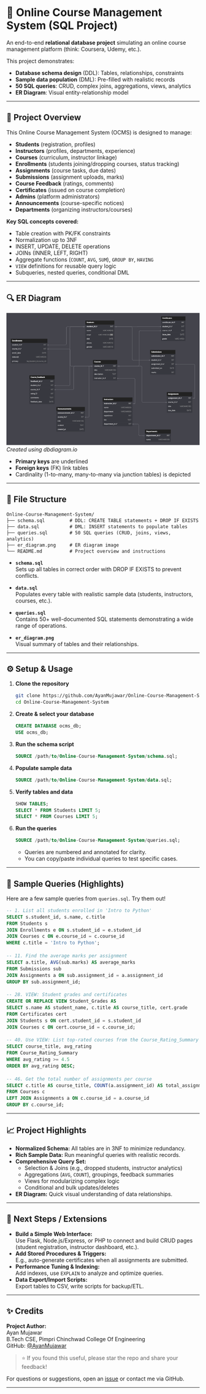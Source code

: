 # 🧠 Online Course Management System (SQL Project)

An end-to-end **relational database project** simulating an online course management platform (think: Coursera, Udemy, etc.).

This project demonstrates:
- **Database schema design** (DDL): Tables, relationships, constraints  
- **Sample data population** (DML): Pre-filled with realistic records  
- **50 SQL queries**: CRUD, complex joins, aggregations, views, analytics  
- **ER Diagram**: Visual entity-relationship model

---

## 📌 Project Overview

This Online Course Management System (OCMS) is designed to manage:

- **Students** (registration, profiles)
- **Instructors** (profiles, departments, experience)
- **Courses** (curriculum, instructor linkage)
- **Enrollments** (students joining/dropping courses, status tracking)
- **Assignments** (course tasks, due dates)
- **Submissions** (assignment uploads, marks)
- **Course Feedback** (ratings, comments)
- **Certificates** (issued on course completion)
- **Admins** (platform administrators)
- **Announcements** (course-specific notices)
- **Departments** (organizing instructors/courses)

**Key SQL concepts covered:**
- Table creation with PK/FK constraints
- Normalization up to 3NF
- INSERT, UPDATE, DELETE operations
- JOINs (INNER, LEFT, RIGHT)
- Aggregate functions (`COUNT`, `AVG`, `SUM`), `GROUP BY`, `HAVING`
- `VIEW` definitions for reusable query logic
- Subqueries, nested queries, conditional DML

---

## 🔍 ER Diagram

![ER Diagram](ER_Diagram.png)  
*Created using dbdiagram.io*

- **Primary keys** are underlined  
- **Foreign keys** (FK) link tables  
- Cardinality (1-to-many, many-to-many via junction tables) is depicted

---

## 🔧 File Structure

```
Online-Course-Management-System/
├── schema.sql         # DDL: CREATE TABLE statements + DROP IF EXISTS
├── data.sql           # DML: INSERT statements to populate tables
├── queries.sql        # 50 SQL queries (CRUD, joins, views, analytics)
├── er_diagram.png     # ER diagram image
└── README.md          # Project overview and instructions
```

- **`schema.sql`**  
  Sets up all tables in correct order with DROP IF EXISTS to prevent conflicts.

- **`data.sql`**  
  Populates every table with realistic sample data (students, instructors, courses, etc.).

- **`queries.sql`**  
  Contains 50+ well-documented SQL statements demonstrating a wide range of operations.

- **`er_diagram.png`**  
  Visual summary of tables and their relationships.

---

## ⚙️ Setup & Usage

1. **Clone the repository**
   ```bash
   git clone https://github.com/AyanMujawar/Online-Course-Management-System.git
   cd Online-Course-Management-System
   ```

2. **Create & select your database**
   ```sql
   CREATE DATABASE ocms_db;
   USE ocms_db;
   ```

3. **Run the schema script**
   ```sql
   SOURCE /path/to/Online-Course-Management-System/schema.sql;
   ```

4. **Populate sample data**
   ```sql
   SOURCE /path/to/Online-Course-Management-System/data.sql;
   ```

5. **Verify tables and data**
   ```sql
   SHOW TABLES;
   SELECT * FROM Students LIMIT 5;
   SELECT * FROM Courses LIMIT 5;
   ```

6. **Run the queries**
   ```sql
   SOURCE /path/to/Online-Course-Management-System/queries.sql;
   ```
   - Queries are numbered and annotated for clarity.
   - You can copy/paste individual queries to test specific cases.

---

## 🧮 Sample Queries (Highlights)

Here are a few sample queries from `queries.sql`. Try them out!

```sql
-- 1. List all students enrolled in 'Intro to Python'
SELECT s.student_id, s.name, c.title
FROM Students s
JOIN Enrollments e ON s.student_id = e.student_id
JOIN Courses c ON e.course_id = c.course_id
WHERE c.title = 'Intro to Python';

-- 11. Find the average marks per assignment
SELECT a.title, AVG(sub.marks) AS average_marks
FROM Submissions sub
JOIN Assignments a ON sub.assignment_id = a.assignment_id
GROUP BY sub.assignment_id;

-- 28. VIEW: Student grades and certificates
CREATE OR REPLACE VIEW Student_Grades AS
SELECT s.name AS student_name, c.title AS course_title, cert.grade
FROM Certificates cert
JOIN Students s ON cert.student_id = s.student_id
JOIN Courses c ON cert.course_id = c.course_id;

-- 40. Use VIEW: List top-rated courses from the Course_Rating_Summary view
SELECT course_title, avg_rating
FROM Course_Rating_Summary
WHERE avg_rating >= 4.5
ORDER BY avg_rating DESC;

-- 46. Get the total number of assignments per course
SELECT c.title AS course_title, COUNT(a.assignment_id) AS total_assignments
FROM Courses c
LEFT JOIN Assignments a ON c.course_id = a.course_id
GROUP BY c.course_id;
```

---

## 📈 Project Highlights

- **Normalized Schema:** All tables are in 3NF to minimize redundancy.
- **Rich Sample Data:** Run meaningful queries with realistic records.
- **Comprehensive Query Set:**  
    - Selection & Joins (e.g., dropped students, instructor analytics)
    - Aggregations (`AVG`, `COUNT`), groupings, feedback summaries
    - Views for modularizing complex logic
    - Conditional and bulk updates/deletes
- **ER Diagram:** Quick visual understanding of data relationships.

---


## 🚀 Next Steps / Extensions

- **Build a Simple Web Interface:**  
  Use Flask, Node.js/Express, or PHP to connect and build CRUD pages (student registration, instructor dashboard, etc.).
- **Add Stored Procedures & Triggers:**  
  E.g., auto-generate certificates when all assignments are submitted.
- **Performance Tuning & Indexing:**  
  Add indexes, use `EXPLAIN` to analyze and optimize queries.
- **Data Export/Import Scripts:**  
  Export tables to CSV, write scripts for backup/ETL.

---

## ✨ Credits

**Project Author:**  
Ayan Mujawar  
B.Tech CSE, Pimpri Chinchwad College Of Engineering <br>
GitHub: [@AyanMujawar](https://github.com/AyanMujawar)

> ⭐️ If you found this useful, please star the repo and share your feedback!

For questions or suggestions, open an [issue](https://github.com/AyanMujawar/Online-Course-Management-System/issues) or contact me via GitHub.

---